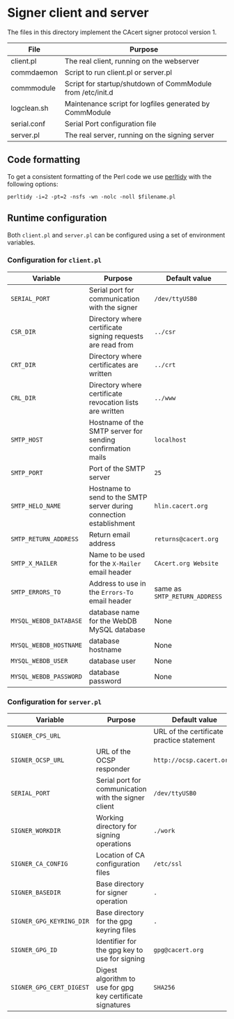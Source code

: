 # Signer client and server

The files in this directory implement the CAcert signer protocol version 1.

File | Purpose
--- | ---
client.pl |	The real client, running on the webserver
commdaemon | Script to run client.pl or server.pl
commmodule | Script for startup/shutdown of CommModule from /etc/init.d
logclean.sh	| Maintenance script for logfiles generated by CommModule
serial.conf | Serial Port configuration file
server.pl | The real server, running on the signing server

## Code formatting

To get a consistent formatting of the Perl code we use
[perltidy](https://metacpan.org/pod/distribution/Perl-Tidy/bin/perltidy) with the following options:

```
perltidy -i=2 -pt=2 -nsfs -wn -nolc -noll $filename.pl
```

## Runtime configuration

Both `client.pl` and `server.pl` can be configured using a set of environment variables.

### Configuration for `client.pl`

Variable | Purpose | Default value
--- | --- | ---
`SERIAL_PORT` | Serial port for communication with the signer | `/dev/ttyUSB0`
`CSR_DIR` | Directory where certificate signing requests are read from | `../csr`
`CRT_DIR` | Directory where certificates are written | `../crt`
`CRL_DIR` | Directory where certificate revocation lists are written | `../www`
`SMTP_HOST` | Hostname of the SMTP server for sending confirmation mails | `localhost`
`SMTP_PORT` | Port of the SMTP server | `25`
`SMTP_HELO_NAME` | Hostname to send to the SMTP server during connection establishment | `hlin.cacert.org`
`SMTP_RETURN_ADDRESS` | Return email address | `returns@cacert.org`
`SMTP_X_MAILER` | Name to be used for the `X-Mailer` email header | `CAcert.org Website`
`SMTP_ERRORS_TO` | Address to use in the `Errors-To` email header | same as `SMTP_RETURN_ADDRESS`
`MYSQL_WEBDB_DATABASE` | database name for the WebDB MySQL database | None
`MYSQL_WEBDB_HOSTNAME` | database hostname | None
`MYSQL_WEBDB_USER` | database user | None
`MYSQL_WEBDB_PASSWORD` | database password | None

### Configuration for `server.pl`

Variable | Purpose | Default value
--- | --- | ---
`SIGNER_CPS_URL` || URL of the certificate practice statement | `http://www.cacert.org/cps.php`
`SIGNER_OCSP_URL` | URL of the OCSP responder | `http://ocsp.cacert.org/`
`SERIAL_PORT` | Serial port for communication with the signer client | `/dev/ttyUSB0`
`SIGNER_WORKDIR` | Working directory for signing operations | `./work`
`SIGNER_CA_CONFIG` | Location of CA configuration files | `/etc/ssl`
`SIGNER_BASEDIR` | Base directory for signer operation | `.`
`SIGNER_GPG_KEYRING_DIR` | Base directory for the gpg keyring files | `.`
`SIGNER_GPG_ID` | Identifier for the gpg key to use for signing | `gpg@cacert.org`
`SIGNER_GPG_CERT_DIGEST` | Digest algorithm to use for gpg key certificate signatures | `SHA256`

